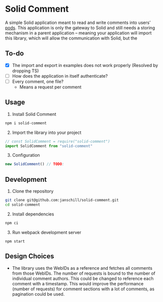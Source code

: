 # Solid Comment

A simple Solid application meant to read and write comments into users’ [pods](https://solidproject.org/users/get-a-pod).
This application is only the gateway to Solid and still needs a storing mechanism in a parent application – meaning your application will import this library, which will allow the communication with Solid, but the

## To-do

- [x] The import and export in examples does not work properly (Resolved by dropping TS)
- [ ] How does the application in itself authenticate?
- [ ] Every comment, one file?
  - Means a request per comment

## Usage

1. Install Solid Comment

```bash
npm i solid-comment
```

2. Import the library into your project

```js
// const SolidComment = require("solid-comment")
import SolidComment from "solid-comment"
```

3. Configuration

```js
new SolidComment() // TODO:
```

## Development

1. Clone the repository

```bash
git clone git@github.com:janschill/solid-comment.git
cd solid-comment
```

2. Install dependencies

```bash
npm ci
```

3. Run webpack development server

```
npm start
```

## Design Choices

* The library uses the WebIDs as a reference and fetches all comments from those WebIDs. The number of requests is bound to the number of individual comment authors. This could be changed to reference each comment with a timestamp. This would improve the performance (number of requests) for comment sections with a lot of comments, as pagination could be used.
